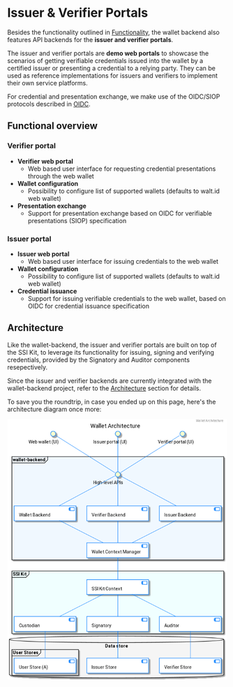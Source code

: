 # Issuer & Verifier Portals

Besides the functionality outlined in [Functionality](../what-is-the-wallet/wallet/functional-overview/functionality.md), the wallet backend also features API backends for the **issuer and verifier portals**.

The issuer and verifier portals are **demo web portals** to showcase the scenarios of getting verifiable credentials issued into the wallet by a certified issuer or presenting a credential to a relying party. They can be used as reference implementations for issuers and verifiers to implement their own service platforms.

For credential and presentation exchange, we make use of the OIDC/SIOP protocols described in [OIDC](../concepts/oidc.md).

## Functional overview

### Verifier portal

* **Verifier web portal**
  * Web based user interface for requesting credential presentations through the web wallet
* **Wallet configuration**
  * Possibility to configure list of supported wallets (defaults to walt.id web wallet)
* **Presentation exchange**
  * Support for presentation exchange based on OIDC for verifiable presentations (SIOP) specification

### Issuer portal

* **Issuer web portal**
  * Web based user interface for issuing credentials to the web wallet
* **Wallet configuration**
  * Possibility to configure list of supported wallets (defaults to walt.id web wallet)
* **Credential issuance**
  * Support for issuing verifiable credentials to the web wallet, based on OIDC for credential issuance specification

## Architecture

Like the wallet-backend, the issuer and verifier portals are built on top of the SSI Kit, to leverage its functionality for issuing, signing and verifying credentials, provided by the Signatory and Auditor components resepectively.

Since the issuer and verifier backends are currently integrated with the wallet-backend project, refer to the [Architecture](../what-is-the-wallet/wallet/architecture.md) section for details.

To save you the roundtrip, in case you ended up on this page, here's the architecture diagram once more:

![Architecture](../what-is-the-wallet/wallet/architecture.png)
